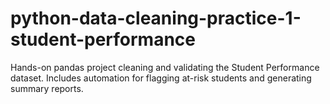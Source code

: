 # python-data-cleaning-practice-1-student-performance
Hands-on pandas project cleaning and validating the Student Performance dataset. Includes automation for flagging at-risk students and generating summary reports.
